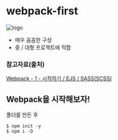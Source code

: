 # webpack-first
![logo](https://user-images.githubusercontent.com/59958929/125202104-14bbbe80-e2ad-11eb-8427-d8730b0b37de.png)
- 매우 꼼꼼한 구성
- 중 / 대형 프로젝트에 적합

### 참고자료(출처)
[Webpack - 1 - 시작하기 / EJS / SASS(SCSS)](https://heropy.blog/2017/10/18/webpack_1_start_ejs_sass/)

## Webpack을 시작해보자!
폴더를 만든 후 
```
$ npm init -y
$ npm i -D 
```
